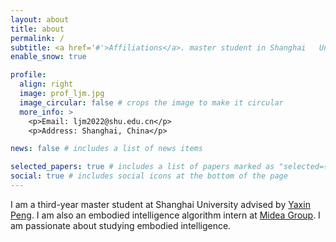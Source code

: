 ```yaml
---
layout: about
title: about
permalink: /
subtitle: <a href='#'>Affiliations</a>. master student in Shanghai   University.
enable_snow: true

profile:
  align: right
  image: prof_ljm.jpg
  image_circular: false # crops the image to make it circular
  more_info: >
    <p>Email: ljm2022@shu.edu.cn</p>
    <p>Address: Shanghai, China</p>

news: false # includes a list of news items

selected_papers: true # includes a list of papers marked as "selected={true}"
social: true # includes social icons at the bottom of the page 
---
```

I am a third-year master student at Shanghai University advised by [Yaxin Peng](https://scicol.shu.edu.cn/szdw/faculty/pyx.htm). I am also an embodied intelligence algorithm intern at [Midea Group](https://www.midea.com.cn). I am passionate about studying embodied intelligence. 